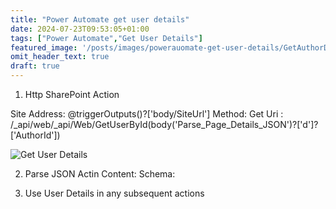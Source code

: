 ```yaml
---
title: "Power Automate get user details"
date: 2024-07-23T09:53:05+01:00
tags: ["Power Automate","Get User Details"]
featured_image: '/posts/images/powerauomate-get-user-details/GetAuthorDetails.png'
omit_header_text: true
draft: true
---
```


1. Http SharePoint Action 

Site Address: @triggerOutputs()?['body/SiteUrl']
Method: Get
Uri : /_api/web/_api/Web/GetUserById(body('Parse_Page_Details_JSON')?['d']?['AuthorId'])

![Get User Details](../images/powerauomate-get-user-details/GetAuthorDetails.png)

2. Parse JSON Actin
Content:
Schema:

3. Use User Details in any subsequent actions